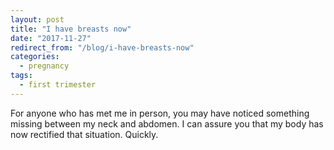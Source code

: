 ```yaml
---
layout: post
title: "I have breasts now"
date: "2017-11-27"
redirect_from: "/blog/i-have-breasts-now"
categories:
  - pregnancy
tags:
  - first trimester
---
```


For anyone who has met me in person, you may have noticed something missing between my neck and abdomen. I can assure you that my body has now rectified that situation. Quickly.
